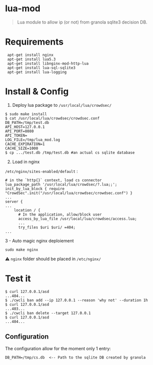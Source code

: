 # lua-mod

> Lua module to allow ip (or not) from granola sqlite3 decision DB.

# Requirements

```
 apt-get install nginx
 apt-get install lua5.3
 apt-get install libnginx-mod-http-lua
 apt-get install lua-sql-sqlite3
 apt-get install lua-logging
```

# Install & Config


1. Deploy lua package to `/usr/local/lua/crowdsec/`
```
$ sudo make install
$ cat /usr/local/lua/crowdsec/crowdsec.conf
DB_PATH=/tmp/test.db
API_HOST=127.0.0.1
API_PORT=8080
API_TOKEN=
LOG_FILE=/tmp/lua_mod.log
CACHE_EXPIRATION=1
CACHE_SIZE=1000
$ cp .../test.db /tmp/test.db #an actual cs sqlite database
```

2. Load in nginx

`/etc/nginx/sites-enabled/default` :

```nginx
# in the `http{}` context, load cs connector
lua_package_path '/usr/local/lua/crowdsec/?.lua;;';
init_by_lua_block { require "CrowdSec".init("/usr/local/lua/crowdsec/crowdsec.conf") }
...
server {
...
    location / {
      # In the application, allow/block user
      access_by_lua_file /usr/local/lua/crowdsec/access.lua;
      ...
      try_files $uri $uri/ =404;
...
```

3 - Auto magic nginx deploiement

```
sudo make nginx
```

:warning: `nginx` folder should be placed in `/etc/nginx/`

# Test it

```
$ curl 127.0.0.1/asd
...404...
$ ./cwcli ban add --ip 127.0.0.1 --reason 'why not' --duration 1h
$ curl 127.0.0.1/asd
...403...
$ ./cwcli ban delete --target 127.0.0.1
$ curl 127.0.0.1/asd
...404...
```


## Configuration

The configuration allow for the moment only 1 entry:

```
DB_PATH=/tmp/cs.db  <-- Path to the sqlite DB created by granola
```
